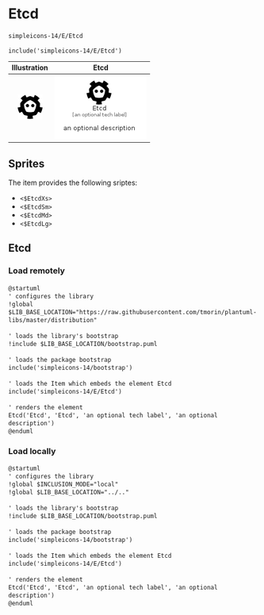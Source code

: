# Etcd


```text
simpleicons-14/E/Etcd
```

```text
include('simpleicons-14/E/Etcd')
```



| Illustration | Etcd |
| :---: | :---: |
| ![illustration for Illustration](../../simpleicons-14/E/Etcd.png) | ![illustration for Etcd](../../simpleicons-14/E/Etcd.Local.png) |



## Sprites
The item provides the following sriptes:

- `<$EtcdXs>`
- `<$EtcdSm>`
- `<$EtcdMd>`
- `<$EtcdLg>`





## Etcd

### Load remotely
```plantuml
@startuml
' configures the library
!global $LIB_BASE_LOCATION="https://raw.githubusercontent.com/tmorin/plantuml-libs/master/distribution"

' loads the library's bootstrap
!include $LIB_BASE_LOCATION/bootstrap.puml

' loads the package bootstrap
include('simpleicons-14/bootstrap')

' loads the Item which embeds the element Etcd
include('simpleicons-14/E/Etcd')

' renders the element
Etcd('Etcd', 'Etcd', 'an optional tech label', 'an optional description')
@enduml
```

### Load locally
```plantuml
@startuml
' configures the library
!global $INCLUSION_MODE="local"
!global $LIB_BASE_LOCATION="../.."

' loads the library's bootstrap
!include $LIB_BASE_LOCATION/bootstrap.puml

' loads the package bootstrap
include('simpleicons-14/bootstrap')

' loads the Item which embeds the element Etcd
include('simpleicons-14/E/Etcd')

' renders the element
Etcd('Etcd', 'Etcd', 'an optional tech label', 'an optional description')
@enduml
```

